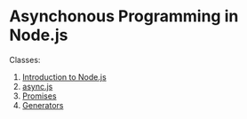 Asynchonous Programming in Node.js
==================================

Classes:

1. [Introduction to Node.js](./1-intro)
1. [async.js](./2-asyncjs)
1. [Promises](./3-promises)
1. [Generators](./4-generators)
